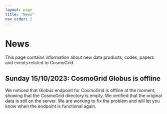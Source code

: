 ```yaml
---
layout: page
title: "News"
nav_order: 2
---
```


# News

This page contains information about new data products, codes, papers and events related to CosmoGrid.

## Sunday 15/10/2023: CosmoGrid Globus is offline

We noticed that Globus endpoint for CosmoGrid is offline at the moment, showing that the CosmoGrid directory is empty. We verified that the original data is still on the server. We are working to fix the problem and will let you know when the endpoint is functional again.
